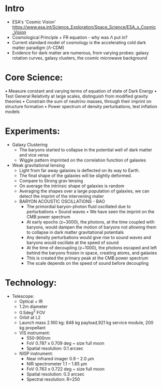 # Intro
- ESA's 'Cosmic Vision' https://www.esa.int/Science_Exploration/Space_Science/ESA_s_Cosmic_Vision
- Cosmological Principle + FR equation - why was $\Lambda$ put in?
- Current standard model of cosmology is the accelerating cold dark matter paradigm (Λ-CDM)
- Evidence for dark matter are numerous, from varying probes: galaxy rotation curves, galaxy clusters, the cosmic microwave background

# Core Science:
• Measure constant and varying terms of equation of state of Dark Energy
• Test General Relativity at large scales, distinguish from modified gravity theories
• Constrain the sum of neutrino masses, through their imprint on structure formation
• Power spectrum of density perturbations, test inflation models

# Experiments:
- Galaxy Clustering
	- The baryons started to collapse in the potential well of dark matter and vice versa
	- Wiggle pattern imprinted on the correlation function of galaxies
- Weak gravitational lensing
	- Light from far away galaxies is deflected on its way to Earth.
	- The final shape of the galaxies will be slightly deformed.
	- Compare to Strong grav lensing
	- On average the intrinsic shape of galaxies is random
	- Averaging the shapes over a large population of galaxies, we can detect the imprint of the intervening mater
	- BARYON ACOUSTIC OSCILLATIONS - BAO
		- The primordial baryon-photon fluid oscillated due to perturbations • Sound waves • We have seen the imprint on the CMB power spectrum
		- At early epochs (z~3000), the photons, at the time coupled with baryons, would dampen the motion of baryons not allowing them to collapse in dark matter gravitational potentials
		- Any density perturbations would give rise to sound waves and baryons would oscillate at the speed of sound
		- At the time of decoupling (z~1000), the photons escaped and left behind the baryons frozen in space, creating atoms, and galaxies
		- This is created the primary peak at the CMB power spectrum
		- The scale depends on the speed of sound before decoupling
# Technology:
- Telescope:
	- Optical + IR
	- 1.2m diameter 
	- 0.5deg$^2$ FOV
	- Orbit at L2
	- Launch mass 2.160 kg: 848 kg payload,921 kg service module, 200 kg propellant
	- VIS instrument:
		- 550-900nm
		- FoV 0.787 x 0.709 deg ~ size full moon
		- Spatial resolution: 0.1 arcsec
	- NISP instrument:
		- Near infrared imager 0.9 – 2.0 μm
		- NIR spectrometer 1.1 – 1.85 μm
		- FoV 0.763 x 0.722 deg ~ size full moon
		- Spatial resolution: 0.3 arcsec
		- Spectral resolution: R=250
